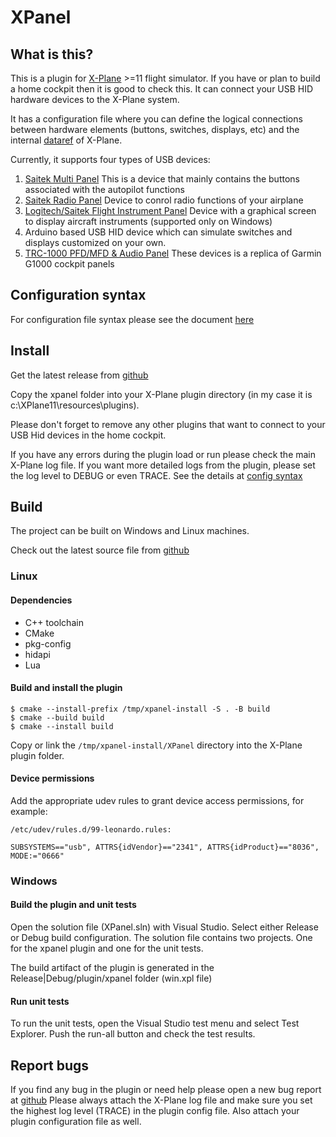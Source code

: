# XPanel
## What is this?
This is a plugin for [X-Plane](https://www.x-plane.com/) >=11 flight simulator. If you have or plan to build a home cockpit then it is good to check this. It can connect your USB HID hardware devices to the X-Plane system.

It has a configuration file where you can define the logical connections between hardware elements (buttons, switches, displays, etc) and the internal [dataref](https://developer.x-plane.com/sdk/) of X-Plane.

Currently, it supports four types of USB devices:

1. [Saitek Multi Panel](https://www.saitek.com/uk/prod-bak/multi.html) This is a device that mainly contains the buttons associated with the autopilot functions
2. [Saitek Radio Panel](https://www.saitek.com/uk/prod-bak/radio.html) Device to conrol radio functions of your airplane
3. [Logitech/Saitek Flight Instrument Panel](https://www.saitek.com/uk/prod-bak/fip.html) Device with a graphical screen to display aircraft instruments (supported only on Windows)
4. Arduino based USB HID device which can simulate switches and displays customized on your own.
5. [TRC-1000 PFD/MFD & Audio Panel](https://www.simkits.com/product/trc1000-complete-glass-cockpit/) These devices is a replica of Garmin G1000 cockpit panels

## Configuration syntax
For configuration file syntax please see the document [here](doc/configuration.md)

## Install
Get the latest release from [github](https://github.com/norberttak/XPanel/releases)

Copy the xpanel folder into your X-Plane plugin directory (in my case it is c:\XPlane11\resources\plugins).

Please don't forget to remove any other plugins that want to connect to your USB Hid devices in the home cockpit.

If you have any errors during the plugin load or run please check the main X-Plane log file. If you want more detailed logs from the plugin, please set the log level to DEBUG or even TRACE. See the details at [config syntax](doc/configuration.md)

## Build
The project can be built on Windows and Linux machines.

Check out the latest source file from [github](https://github.com/norberttak/XPanel)

### Linux
#### Dependencies
- C++ toolchain
- CMake
- pkg-config
- hidapi
- Lua

#### Build and install the plugin
```
$ cmake --install-prefix /tmp/xpanel-install -S . -B build
$ cmake --build build
$ cmake --install build
```

Copy or link the `/tmp/xpanel-install/XPanel` directory into the X-Plane plugin folder.

#### Device permissions

Add the appropriate udev rules to grant device access permissions, for example:

```
/etc/udev/rules.d/99-leonardo.rules:

SUBSYSTEMS=="usb", ATTRS{idVendor}=="2341", ATTRS{idProduct}=="8036", MODE:="0666"
```

### Windows
#### Build the plugin and unit tests
Open the solution file (XPanel.sln) with Visual Studio. Select either Release or Debug build configuration. The solution file contains two projects. One for the xpanel plugin and one for the unit tests.

The build artifact of the plugin is generated in the Release|Debug/plugin/xpanel folder (win.xpl file)

#### Run unit tests
To run the unit tests, open the Visual Studio test menu and select Test Explorer. Push the run-all button and check the test results.

## Report bugs
If you find any bug in the plugin or need help please open a new bug report at [github](https://github.com/norberttak/XPanel/issues) Please always attach the X-Plane log file and make sure you set the highest log level (TRACE) in the plugin config file. Also attach your plugin configuration file as well.
